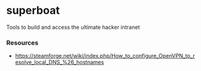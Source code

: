 # superboat
Tools to build and access the ultimate hacker intranet


### Resources
- https://steamforge.net/wiki/index.php/How_to_configure_OpenVPN_to_resolve_local_DNS_%26_hostnames
